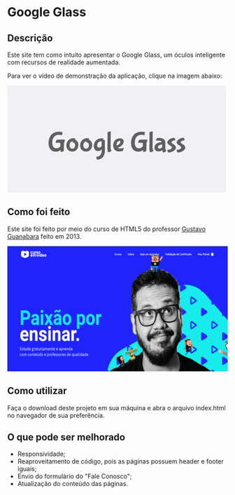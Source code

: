# Google Glass

## Descrição

Este site tem como intuito apresentar o Google Glass, um óculos inteligente com recursos de realidade aumentada.   

Para ver o vídeo de demonstração da aplicação, clique na imagem abaixo:

[![Watch the video](https://github.com/LissandraRodrigues/google-glass/blob/master/Exemplo.png )](https://www.youtube.com/watch?v=86rktWwT4rs&feature=youtu.be)

## Como foi feito

Este site foi feito por meio do curso de HTML5 do professor <a href = "https://www.cursoemvideo.com/"> Gustavo Guanabara<a/> feito em 2013. 

![alt text](https://github.com/LissandraRodrigues/google-glass/blob/master/curso_em_video.png?raw=true)


## Como utilizar

Faça o download deste projeto em sua máquina e abra o arquivo index.html no navegador de sua preferência.

## O que pode ser melhorado

- Responsividade;
- Reaproveitamento de código, pois as páginas possuem header e footer iguais;
- Envio do formulário do "Fale Conosco";
- Atualização do conteúdo das páginas. 
